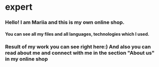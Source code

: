 # expert
### Hello! I am Mariia and this is my own online shop.
#### You can see all my files and all languages, technologies which I used.
### Result of my work you can see right here:) And also you can read about me and connect with me in the section "About us" in my online shop
